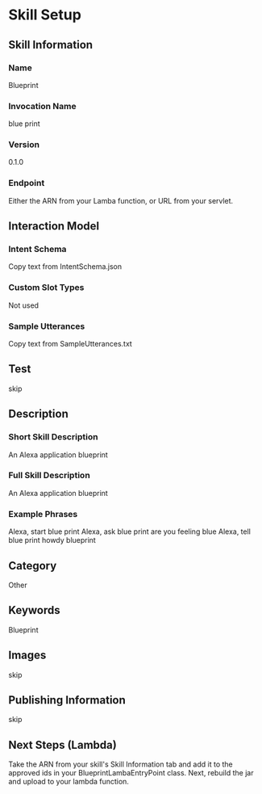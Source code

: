 # Skill Setup

## Skill Information

### Name
Blueprint
### Invocation Name
blue print
### Version
0.1.0
### Endpoint
Either the ARN from your Lamba function, or URL from your servlet.

## Interaction Model

### Intent Schema
Copy text from IntentSchema.json
### Custom Slot Types
Not used
### Sample Utterances
Copy text from SampleUtterances.txt

## Test
skip

## Description

### Short Skill Description
An Alexa application blueprint
### Full Skill Description
An Alexa application blueprint
### Example Phrases
Alexa, start blue print
Alexa, ask blue print are you feeling blue
Alexa, tell blue print howdy blueprint
## Category
Other
## Keywords
Blueprint
## Images
skip

## Publishing Information
skip

## Next Steps (Lambda)
Take the ARN from your skill's Skill Information tab and add it to the approved ids in your BlueprintLambaEntryPoint class.
Next, rebuild the jar and upload to your lambda function.
